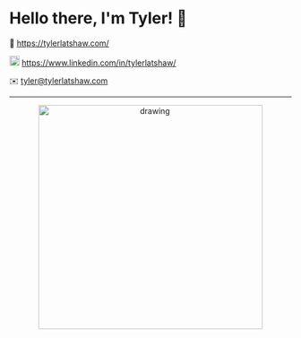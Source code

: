 # Hello there, I'm Tyler! 👋
🔗 https://tylerlatshaw.com/

<img src="https://upload.wikimedia.org/wikipedia/commons/thumb/c/ca/LinkedIn_logo_initials.png/800px-LinkedIn_logo_initials.png" width="18"/> https://www.linkedin.com/in/tylerlatshaw/

✉️ tyler@tylerlatshaw.com

<hr/>
<p align="center">
<img src="https://tylerlatshaw.com/static/gradient-logo-animated.svg" alt="drawing" width="400"/>
</p>
